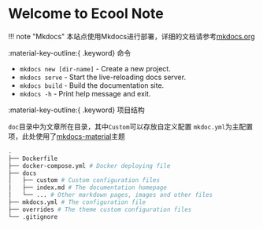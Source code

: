 # Welcome to Ecool Note

!!! note "Mkdocs"
    本站点使用Mkdocs进行部署，详细的文档请参考[mkdocs.org](https://www.mkdocs.org)

:material-key-outline:{ .keyword} 命令

* `mkdocs new [dir-name]` - Create a new project.
* `mkdocs serve` - Start the live-reloading docs server.
* `mkdocs build` - Build the documentation site.
* `mkdocs -h` - Print help message and exit.

:material-key-outline:{ .keyword} 项目结构

`doc`目录中为文章所在目录，其中`Custom`可以存放自定义配置
`mkdoc.yml`为主配置项，此处使用了[mkdocs-material](https://squidfunk.github.io/mkdocs-material/)主题

```bash title="Project Layout"
.
├── Dockerfile
├── docker-compose.yml # Docker deploying file
├── docs
│   ├── custom # Custom configuration files
│   ├── index.md # The documentation homepage
│   └── ... # Other markdown pages, images and other files
├── mkdocs.yml # The configuration file
├── overrides # The theme custom configuration files
└── .gitignore
```





